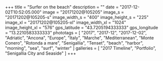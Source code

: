 +++
title = "Surfer on the beach"
description = ""
date = "2017-12-02T10:52:05.000"
image = "20171202@105205"
image_s = "20171202@105205-s"
image_width_s = "400"
image_height_s = "225"
image_xl = "20171202@105205-xl"
image_width_xl = "1024"
image_height_xl = "576"
gps_latitude = "43.7205194333333"
gps_longitude = "13.2210583333333"
phototags = [ "2017", "2017-12", "2017-12-02", "Adriatic", "Ancona", "Europe", "Italy", "Marche", "Mediterranean", "Monte Conero", "Rotonda a mare", "Senigallia", "Tenset", "beach", "harbor", "morning", "sea", "surf", "winter" ]
galleries = [ "2017 Timeline", "Portfolio", "Senigallia City and Seaside" ]
+++
